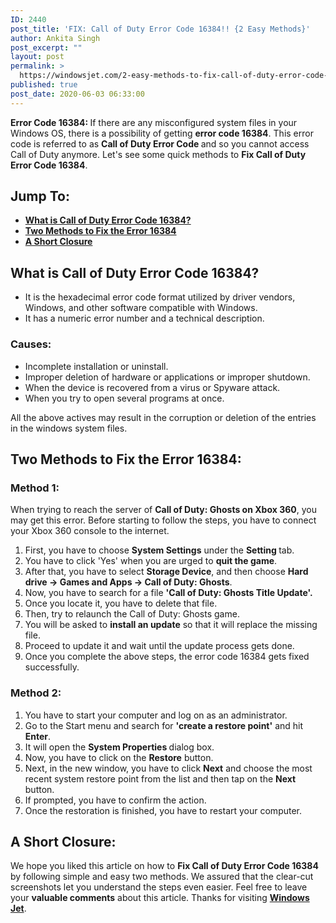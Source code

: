```yaml
---
ID: 2440
post_title: 'FIX: Call of Duty Error Code 16384!! {2 Easy Methods}'
author: Ankita Singh
post_excerpt: ""
layout: post
permalink: >
  https://windowsjet.com/2-easy-methods-to-fix-call-of-duty-error-code-16384-2440/
published: true
post_date: 2020-06-03 06:33:00
---
```

<strong><span class="dropcap dropcap1">E</span></strong><strong>rror Code 16384: </strong>If there are any misconfigured system files in your Windows OS, there is a possibility of getting <strong>error code 16384</strong>. This error code is referred to as <strong>Call of Duty Error Code </strong>and so you cannot access Call of Duty anymore. Let's see some quick methods to <strong>Fix Call of Duty Error Code 16384</strong>.
<h2>Jump To:</h2>
<ul>
 	<li><strong><a href="#1">What is Call of Duty Error Code 16384?</a></strong></li>
 	<li><strong><a href="#2">Two Methods to Fix the Error 16384</a></strong></li>
 	<li><strong><a href="#3">A Short Closure</a></strong></li>
</ul>
<h2 id="1">What is Call of Duty Error Code 16384?</h2>
<ul>
 	<li>It is the hexadecimal error code format utilized by driver vendors, Windows, and other software compatible with Windows.</li>
 	<li>It has a numeric error number and a technical description.</li>
</ul>
<h3>Causes:</h3>
<ul>
 	<li>Incomplete installation or uninstall.</li>
 	<li>Improper deletion of hardware or applications or improper shutdown.</li>
 	<li>When the device is recovered from a virus or Spyware attack.</li>
 	<li>When you try to open several programs at once.</li>
</ul>
All the above actives may result in the corruption or deletion of the entries in the windows system files.
<h2 id="2">Two Methods to Fix the Error 16384:</h2>
<h3>Method 1:</h3>
When trying to reach the server of <strong>Call of Duty: Ghosts on Xbox 360</strong>, you may get this error. Before starting to follow the steps, you have to connect your Xbox 360 console to the internet.
<ol>
 	<li>First, you have to choose <strong>System Settings</strong> under the <strong>Setting </strong>tab.</li>
 	<li>You have to click 'Yes' when you are urged to <strong>quit the game</strong>.</li>
 	<li>After that, you have to select <strong>Storage Device</strong>, and then choose <strong>Hard drive -&gt; Games and Apps -&gt; Call of Duty: Ghosts</strong>.</li>
 	<li>Now, you have to search for a file <strong>'Call of Duty: Ghosts Title Update'.</strong></li>
 	<li>Once you locate it, you have to delete that file.</li>
 	<li>Then, try to relaunch the Call of Duty: Ghosts game.</li>
 	<li>You will be asked to <strong>install an update</strong> so that it will replace the missing file.</li>
 	<li>Proceed to update it and wait until the update process gets done.</li>
 	<li>Once you complete the above steps, the error code 16384 gets fixed successfully.</li>
</ol>
<h3>Method 2:</h3>
<ol>
 	<li>You have to start your computer and log on as an administrator.</li>
 	<li>Go to the Start menu and search for <strong>'create a restore point'</strong> and hit <strong>Enter</strong>.</li>
 	<li>It will open the <strong>System Properties </strong>dialog box.</li>
 	<li>Now, you have to click on the <strong>Restore</strong> button.</li>
 	<li>Next, in the new window, you have to click <strong>Next</strong> and choose the most recent system restore point from the list and then tap on the <strong>Next</strong> button.</li>
 	<li>If prompted, you have to confirm the action.</li>
 	<li>Once the restoration is finished, you have to restart your computer.</li>
</ol>
<h2 id="3">A Short Closure:</h2>
We hope you liked this article on how to <strong>Fix Call of Duty Error Code 16384 </strong>by following simple and easy two methods. We assured that the clear-cut screenshots let you understand the steps even easier. Feel free to leave your <strong>valuable comments</strong> about this article. Thanks for visiting <a href="https://windowsjet.com/"><strong>Windows Jet</strong></a>.